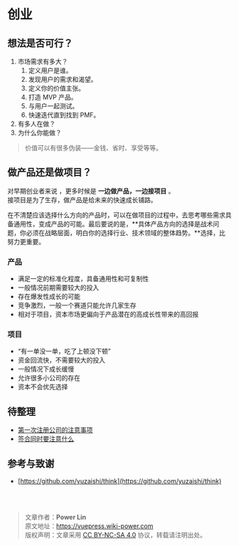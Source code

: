 # 创业

## 想法是否可行？

1. 市场需求有多大？
   1. 定义用户是谁。
   2. 发现用户的需求和渴望。
   3. 定义你的价值主张。
   4. 打造 MVP 产品。
   5. 与用户一起测试。
   6. 快速迭代直到找到 PMF。
2. 有多人在做？
3. 为什么你能做？

> 价值可以有很多伪装——金钱、省时、享受等等。

## 做产品还是做项目？

对早期创业者来说 ，更多时候是 **一边做产品，一边接项目** 。  
接项目是为了生存，做产品是给未来的快速成长铺路。

在不清楚应该选择什么方向的产品时，可以在做项目的过程中，去思考哪些需求具备通用性，变成产品的可能。最后要说的是，**具体产品方向的选择是战术问题，你必须在战略层面，明白你的选择行业、技术领域的整体趋势。**选择，比努力更重要。

### 产品

- 满足一定的标准化程度，具备通用性和可复制性
- 一般情况前期需要较大的投入
- 存在爆发性成长的可能
- 竞争激烈，一般一个赛道只能允许几家生存
- 相对于项目，资本市场更偏向于产品潜在的高成长性带来的高回报

### 项目

- “有一单没一单，吃了上顿没下顿”
- 资金回流快，不需要较大的投入
- 一般情况下成长缓慢
- 允许很多小公司的存在
- 资本不会优先选择

## 待整理

- [第一次注册公司的注意事项](https://github.com/yuzaishi/think/blob/master/2-%E7%AC%AC%E4%B8%80%E6%AC%A1%E6%B3%A8%E5%86%8C%E5%85%AC%E5%8F%B8%E7%9A%84%E6%B3%A8%E6%84%8F%E4%BA%8B%E9%A1%B9.md)
- [签合同时要注意什么](https://github.com/yuzaishi/think/blob/master/3-%E7%AD%BE%E5%90%88%E5%90%8C%E6%97%B6%E8%A6%81%E6%B3%A8%E6%84%8F%E4%BB%80%E4%B9%88.md)

## 参考与致谢

- [https://github.com/yuzaishi/think](https://github.com/yuzaishi/think)

<br />

<br />

> 文章作者：**Power Lin**  
> 原文地址：<https://vuepress.wiki-power.com>  
> 版权声明：文章采用 [CC BY-NC-SA 4.0](https://creativecommons.org/licenses/by/4.0/deed.zh) 协议，转载请注明出处。
